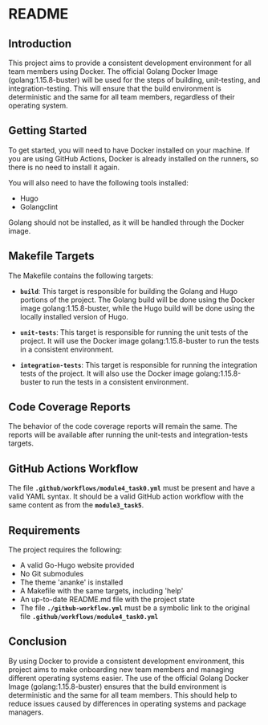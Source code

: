# **README**

## **Introduction**

This project aims to provide a consistent development environment for all team members using Docker. The official Golang Docker Image (golang:1.15.8-buster) will be used for the steps of building, unit-testing, and integration-testing. This will ensure that the build environment is deterministic and the same for all team members, regardless of their operating system.

## **Getting Started**

To get started, you will need to have Docker installed on your machine. If you are using GitHub Actions, Docker is already installed on the runners, so there is no need to install it again.

You will also need to have the following tools installed:

- Hugo
- Golangclint

Golang should not be installed, as it will be handled through the Docker image.

## **Makefile Targets**

The Makefile contains the following targets:

- **`build`**: This target is responsible for building the Golang and Hugo portions of the project. The Golang build will be done using the Docker image golang:1.15.8-buster, while the Hugo build will be done using the locally installed version of Hugo.

- **`unit-tests`**: This target is responsible for running the unit tests of the project. It will use the Docker image golang:1.15.8-buster to run the tests in a consistent environment.

- **`integration-tests`**: This target is responsible for running the integration tests of the project. It will also use the Docker image golang:1.15.8-buster to run the tests in a consistent environment.

## **Code Coverage Reports**

The behavior of the code coverage reports will remain the same. The reports will be available after running the unit-tests and integration-tests targets.

## **GitHub Actions Workflow**

The file **`.github/workflows/module4_task0.yml`** must be present and have a valid YAML syntax. It should be a valid GitHub action workflow with the same content as from the **`module3_task5`**.

## **Requirements**

The project requires the following:

- A valid Go-Hugo website provided
- No Git submodules
- The theme 'ananke' is installed
- A Makefile with the same targets, including 'help'
- An up-to-date README.md file with the project state
- The file **`./github-workflow.yml`** must be a symbolic link to the original file **`.github/workflows/module4_task0.yml`**

## **Conclusion**

By using Docker to provide a consistent development environment, this project aims to make onboarding new team members and managing different operating systems easier. The use of the official Golang Docker Image (golang:1.15.8-buster) ensures that the build environment is deterministic and the same for all team members. This should help to reduce issues caused by differences in operating systems and package managers.
